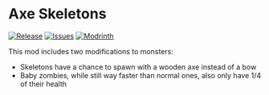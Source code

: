 [ISSUES]: https://github.com/PssbleTrngle/AxeSkeletons/issues

[DOWNLOAD]: https://modrinth.com/project/axe-skeletons/versions

[MODRINTH]: https://modrinth.com/project/axe-skeletons

# Axe Skeletons <!-- modrinth_exclude.start -->

[![Release](https://img.shields.io/github/v/release/PssbleTrngle/AxeSkeletons?label=Version&sort=semver)][DOWNLOAD]
[![Issues](https://img.shields.io/github/issues/PssbleTrngle/AxeSkeletons?label=Issues)][ISSUES]
[![Modrinth](https://img.shields.io/modrinth/dt/CcGjzpi3?color=green&logo=modrinth&logoColor=green)][MODRINTH]

<!-- modrinth_exclude.end -->

This mod includes two modifications to monsters:
- Skeletons have a chance to spawn with a wooden axe instead of a bow
- Baby zombies, while still way faster than normal ones, also only have 1/4 of their health